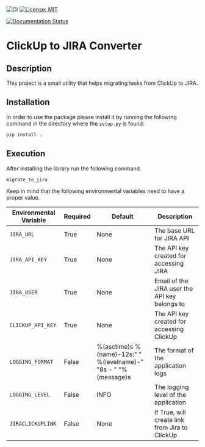 ![CI](https://github.com/anmarkoulis/clickup-to-jira/workflows/CI/badge.svg)
[![License: MIT](https://img.shields.io/badge/License-MIT-yellow.svg)](https://opensource.org/licenses/MIT)

[![Documentation Status](https://readthedocs.org/projects/clickup-to-jira/badge/?version=latest)](https://clickup-to-jira.readthedocs.io/en/latest/?badge=latest)
# ClickUp to JIRA Converter

## Description

This project is a small utility that helps migrating tasks from ClickUp to JIRA.

## Installation

In order to use the package please install it by running the following command in the directory where the `setup.py` is found:

```bash
pip install .
```

## Execution

After installing the library run the following command.

```bash
migrate_to_jira
```

Keep in mind that the following environmental variables need to have a proper value.

|Environmental Variable|Required|Default|Description                                          |
|----------------------|--------|-------|-----------------------------------------------------|
|`JIRA_URL`            |True    |None   |The base URL for JIRA API                            |
|`JIRA_API_KEY`        |True    |None   |The API key created for accessing JIRA               |
|`JIRA_USER`           |True    |None   |Email of the JIRA user the API key belongs to        |
|`CLICKUP_API_KEY`     |True    |None   |The API key created for accessing ClickUp            |
|`LOGGING_FORMAT`      |False   |%(asctime)s %(name)-12s:" " %(levelname)-" "8s -  " "%(message)s|The format of the application logs|
|`LOGGING_LEVEL`       |False   |INFO   |The logging level of the application
|`JIRACLICKUPLINK`     |False   |None   |If True, will create link from Jira to ClickUp       |
